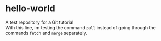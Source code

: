 # hello-world
A test repository for a Git tutorial \
With this line, im testing the command `pull` instead of going through the commands `fetch` and `merge` separately.
